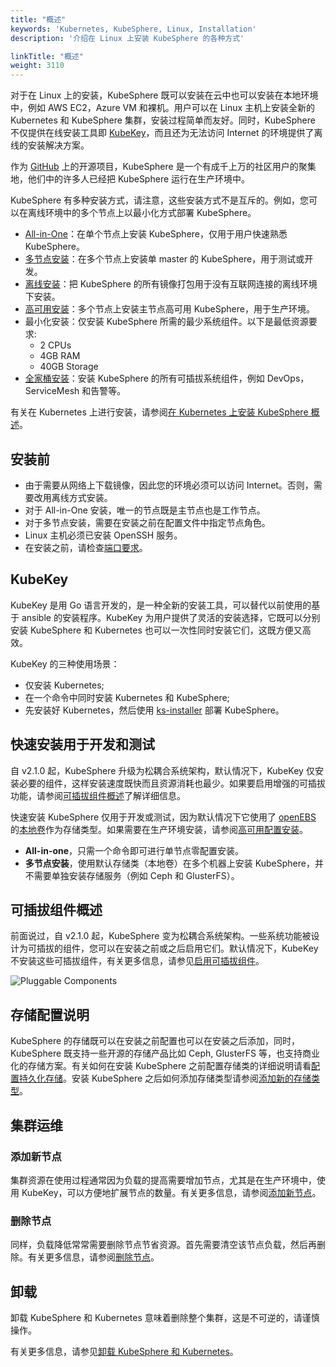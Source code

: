 ```yaml
---
title: "概述"
keywords: 'Kubernetes, KubeSphere, Linux, Installation'
description: '介绍在 Linux 上安装 KubeSphere 的各种方式'

linkTitle: "概述"
weight: 3110
---
```


对于在 Linux 上的安装，KubeSphere 既可以安装在云中也可以安装在本地环境中，例如 AWS EC2，Azure VM 和裸机。用户可以在 Linux 主机上安装全新的 Kubernetes 和 KubeSphere 集群，安装过程简单而友好。同时，KubeSphere 不仅提供在线安装工具即 [KubeKey](https://github.com/kubesphere/kubekey)，而且还为无法访问 Internet 的环境提供了离线的安装解决方案。

作为 [GitHub](https://github.com/kubesphere) 上的开源项目，KubeSphere 是一个有成千上万的社区用户的聚集地，他们中的许多人已经把 KubeSphere 运行在生产环境中。

KubeSphere 有多种安装方式，请注意，这些安装方式不是互斥的。例如，您可以在离线环境中的多个节点上以最小化方式部署 KubeSphere。

- [All-in-One](../../../quick-start/all-in-one-on-linux/)：在单个节点上安装 KubeSphere，仅用于用户快速熟悉 KubeSphere。
- [多节点安装](../multioverview/)：在多个节点上安装单 master 的 KubeSphere，用于测试或开发。
- [离线安装](../air-gapped-installation/)：把 KubeSphere 的所有镜像打包用于没有互联网连接的离线环境下安装。
- [高可用安装](../ha-configuration/)：多个节点上安装主节点高可用 KubeSphere，用于生产环境。
- 最小化安装：仅安装 KubeSphere 所需的最少系统组件。以下是最低资源要求:
  - 2 CPUs
  - 4GB RAM
  - 40GB Storage
- [全家桶安装](../../../pluggable-components/)：安装 KubeSphere 的所有可插拔系统组件，例如 DevOps，ServiceMesh 和告警等。

有关在 Kubernetes 上进行安装，请参阅[在 Kubernetes 上安装 KubeSphere 概述](../../../installing-on-kubernetes/introduction/overview/)。

## 安装前

- 由于需要从网络上下载镜像，因此您的环境必须可以访问 Internet。否则，需要改用离线方式安装。
- 对于 All-in-One 安装，唯一的节点既是主节点也是工作节点。
- 对于多节点安装，需要在安装之前在配置文件中指定节点角色。
- Linux 主机必须已安装 OpenSSH 服务。
- 在安装之前，请检查[端口要求](../port-firewall)。

## KubeKey

KubeKey 是用 Go 语言开发的，是一种全新的安装工具，可以替代以前使用的基于 ansible 的安装程序。KubeKey 为用户提供了灵活的安装选择，它既可以分别安装 KubeSphere 和 Kubernetes 也可以一次性同时安装它们，这既方便又高效。

KubeKey 的三种使用场景：

- 仅安装 Kubernetes;
- 在一个命令中同时安装 Kubernetes 和 KubeSphere;
- 先安装好 Kubernetes，然后使用 [ks-installer](https://github.com/kubesphere/ks-installer) 部署 KubeSphere。

## 快速安装用于开发和测试

自 v2.1.0 起，KubeSphere 升级为松耦合系统架构，默认情况下，KubeKey 仅安装必要的组件，这样安装速度既快而且资源消耗也最少。如果要启用增强的可插拔功能，请参阅[可插拔组件概述](../../../pluggable-components/)了解详细信息。

快速安装 KubeSphere 仅用于开发或测试，因为默认情况下它使用了 [openEBS](https://openebs.io/) 的[本地卷](https://kubernetes.io/docs/concepts/storage/volumes/#local)作为存储类型。如果需要在生产环境安装，请参阅[高可用配置安装](../ha-configuration/)。

- **All-in-one**，只需一个命令即可进行单节点零配置安装。
- **多节点安装**，使用默认存储类（本地卷）在多个机器上安装 KubeSphere，并不需要单独安装存储服务（例如 Ceph 和 GlusterFS）。

## 可插拔组件概述

前面说过，自 v2.1.0 起，KubeSphere 变为松耦合系统架构。一些系统功能被设计为可插拔的组件，您可以在安装之前或之后启用它们。默认情况下，KubeKey 不安装这些可插拔组件，有关更多信息，请参见[启用可插拔组件](../../../pluggable-components/)。

![Pluggable Components](https://pek3b.qingstor.com/kubesphere-docs/png/20191207140846.png)

## 存储配置说明

KubeSphere 的存储既可以在安装之前配置也可以在安装之后添加，同时，KubeSphere 既支持一些开源的存储产品比如 Ceph, GlusterFS 等，也支持商业化的存储方案。有关如何在安装 KubeSphere 之前配置存储类的详细说明请看[配置持久化存储](../storage-configuration)。安装 KubeSphere 之后如何添加存储类型请参阅[添加新的存储类型](../../../cluster-administration/persistent-volume-and-storage-class/)。

## 集群运维

### 添加新节点

集群资源在使用过程通常因为负载的提高需要增加节点，尤其是在生产环境中，使用 KubeKey，可以方便地扩展节点的数量。有关更多信息，请参阅[添加新节点](../../../installing-on-linux/cluster-operation/add-new-nodes/)。

### 删除节点

同样，负载降低常常需要删除节点节省资源。首先需要清空该节点负载，然后再删除。有关更多信息，请参阅[删除节点](../../cluster-operation/remove-nodes)。

## 卸载

卸载 KubeSphere 和 Kubernetes 意味着删除整个集群，这是不可逆的，请谨慎操作。

有关更多信息，请参见[卸载 KubeSphere 和 Kubernetes](../../../installing-on-linux/uninstalling/uninstalling-kubesphere-and-kubernetes/)。
